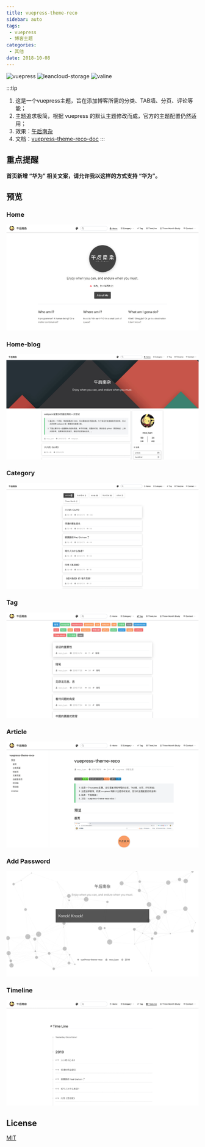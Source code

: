 ```yaml
---
title: vuepress-theme-reco
sidebar: auto
tags:
 - vuepress
 - 博客主题
categories: 
 - 其他
date: 2018-10-08
---
```


![vuepress](https://img.shields.io/badge/vuepress-0.14.8-brightgreen.svg)
![leancloud-storage](https://img.shields.io/badge/leancloud--storage-3.10.1-orange.svg)
![valine](https://img.shields.io/badge/valine-1.3.4-blue.svg)


:::tip
1. 这是一个vuepress主题，旨在添加博客所需的分类、TAB墙、分页、评论等能；<br>
2. 主题追求极简，根据 vuepress 的默认主题修改而成，官方的主题配置仍然适用；<br>
3. 效果：[午后南杂](https://www.recoluan.com)  <br>
4. 文档：[vuepress-theme-reco-doc](https://vuepress-theme-reco.recoluan.com)
:::

<!-- more -->

## 重点提醒

**首页新增 “华为” 相关文案，请允许我以这样的方式支持 “华为”。**

## 预览

### Home
![home.png](../../images/1.png)

### Home-blog
![home.png](../../images/1-2.png)


### Category
![category.png](../../images/2.png)


### Tag
![tag.png](../../images/3.png)


### Article
![article.png](../../images/4.png)

### Add Password

![password.png](../../images/5.png)

### Timeline

![timeline.png](../../images/6.png)


## License
[MIT](https://github.com/recoluan/vuepress-theme-reco/blob/master/LICENSE)